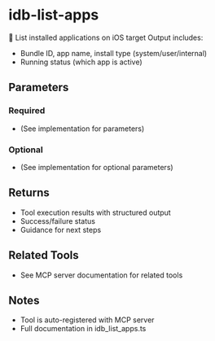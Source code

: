 # idb-list-apps

📱 List installed applications on iOS target
Output includes:
- Bundle ID, app name, install type (system/user/internal)
- Running status (which app is active)

## Parameters

### Required
- (See implementation for parameters)

### Optional
- (See implementation for optional parameters)

## Returns

- Tool execution results with structured output
- Success/failure status
- Guidance for next steps

## Related Tools

- See MCP server documentation for related tools

## Notes

- Tool is auto-registered with MCP server
- Full documentation in idb_list_apps.ts
